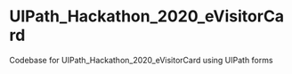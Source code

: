 # UIPath_Hackathon_2020_eVisitorCard
Codebase for UIPath_Hackathon_2020_eVisitorCard using UIPath forms
